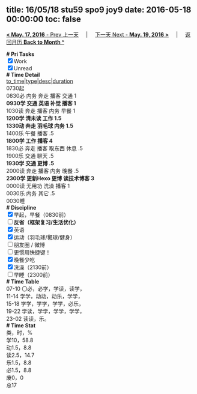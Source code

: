 title: 16/05/18 stu59 spo9 joy9
date: 2016-05-18 00:00:00
toc: false
---
[**< May. 17, 2016** - Prev 上一天](/lifelogs/2016/05/d17.html) &nbsp; &nbsp; | &nbsp; &nbsp; [下一天 Next - **May. 19, 2016 >**](/lifelogs/2016/05/d19.html) &nbsp; &nbsp; |  &nbsp; &nbsp; [返回月历 **Back to Month ^**](/lifelogs/2016/05/index.html)
<br/><div><b># Pri Tasks</b></div><div><input checked="true" type="checkbox"/>Work</div><div><input checked="true" type="checkbox"/>Unread</div><div><b># Time Detail</b></div><div><u>to_time|type|desc|duration</u></div><div>0730起</div><div>0830必 内务 奔走 播客 交通 1</div><div><b>0930学 交通 英语 补觉 播客 1</b></div><div>1030读 奔走 播客 内务 早餐 1</div><div><b>1200学 清未读 工作 1.5</b></div><div><b>1330动 奔走 羽毛球 内务 1.5</b></div><div>1400乐 午餐 播客 .5</div><div><b>1800学 工作 播客 4</b></div><div>1830必 奔走 播客 取东西 休息 .5</div><div>1900乐 交通 聊天 .5</div><div><b>1930学 交通 更博 .5</b></div><div>2000读 奔走 播客 内务 晚餐 .5</div><div><b>2300学 更新Hexo 更博 读技术博客 3</b></div><div>0000读 无用功 洗澡 播客 1</div><div>0030乐 内务 其它 .5</div><div>0030睡</div><div><b># Discipline</b></div><div><input checked="true" type="checkbox"/>早起，早餐（0830前）</div><div><b><input type="checkbox"/></b><b>反省（框架复习/生活优化）</b></div><div><input checked="true" type="checkbox"/>英语</div><div><input checked="true" type="checkbox"/>运动（羽毛球/毽球/健身）</div><div><input type="checkbox"/>朋友圈 / 微博</div><div><input type="checkbox"/>更惯用快捷键！</div><div><input checked="true" type="checkbox"/>晚餐少吃</div><div><input checked="true" type="checkbox"/>洗澡（2130前）</div><div><input type="checkbox"/>早睡（2300前）</div><div><b># Time Table</b></div><div>07-10 〇必，必学，学读，读学，</div><div>11-14 学学，动动，动乐，学学，</div><div>15-18 学学，学学，学学，必乐，</div><div>19-22 学读，学学，学学，学学，</div><div>23-02 读读，乐。</div><div><b># Time Stat</b></div><div>类，时，%</div><div>学10，58.8</div><div>动1.5，8.8</div><div>读2.5，14.7</div><div>乐1.5，8.8</div><div>必1.5，8.8</div><div>废0，0</div><div>总17</div>